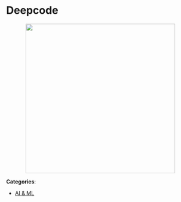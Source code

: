 # Deepcode
<p align="center">
    <img width="400" src="https://raw.githubusercontent.com/apis-list/apis-list/apis/deepcode/logo_256x256.png" />
</p>





**Categories**:
- [AI & ML](https://github.com/apis-list/apis-list#ai-and-ml)




